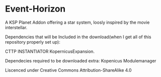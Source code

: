 # Event-Horizon 
A KSP Planet Addon offering a star system, loosly inspired by the movie interstellar.

Dependencies that will be Included in the download(when I get all of this repository properly set up):

CTTP
INSTANTIATOR
KopernicusExpansion.

Dependecies required to be downloaded extra:
Kopenicus
Modulemanager

Liscenced under Creative Commons Attribution-ShareAlike 4.0
